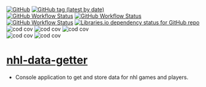 [![GitHub](https://img.shields.io/github/license/cole-titze/nhl-data-getter?color=brightgreen)](https://github.com/cole-titze/nhl-data-getter/blob/main/LICENSE.md)
[![GitHub tag (latest by date)](https://img.shields.io/github/v/tag/cole-titze/nhl-data-getter?label=Release)](https://github.com/cole-titze/nhl-data-getter/releases)
\
[![GitHub Workflow Status](https://img.shields.io/github/actions/workflow/status/cole-titze/nhl-data-getter/build.yml?label=Build)](https://github.com/cole-titze/nhl-data-getter/actions)
[![GitHub Workflow Status](https://img.shields.io/github/actions/workflow/status/cole-titze/nhl-data-getter/test.yml?label=Tests)](https://github.com/cole-titze/nhl-data-getter/actions)
[![GitHub Workflow Status](https://img.shields.io/github/actions/workflow/status/cole-titze/nhl-data-getter/docker-publish.yml?label=Docker%20Publish)](https://github.com/cole-titze/nhl-data-getter/actions)
[![Libraries.io dependency status for GitHub repo](https://img.shields.io/librariesio/github/cole-titze/nhl-data-getter?label=Dependencies)](https://libraries.io/github/cole-titze/nhl-data-getter)
\
![cod cov](https://nhlblobstorage.blob.core.windows.net/repobadges/nhlDataGetterBusinessLogicBadge.svg)
![cod cov](https://nhlblobstorage.blob.core.windows.net/repobadges/nhlDataGetterServicesBadge.svg)
![cod cov](https://nhlblobstorage.blob.core.windows.net/repobadges/nhlDataGetterEntitiesBadge.svg)
\
![cod cov](https://nhlblobstorage.blob.core.windows.net/repobadges/nhlDataGetterEntryBadge.svg)
![cod cov](https://nhlblobstorage.blob.core.windows.net/repobadges/nhlDataGetterDataAccessBadge.svg)

# [nhl-data-getter](https://github.com/cole-titze/nhl-data-getter/wiki/Nhl-Data-Getter)

+ Console application to get and store data for nhl games and players.
